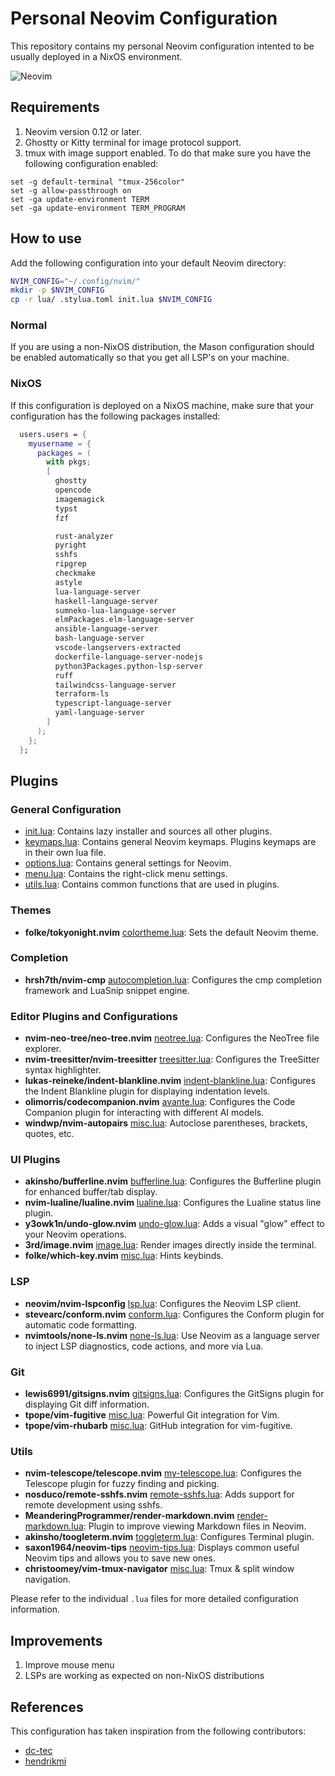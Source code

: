 # Personal Neovim Configuration

This repository contains my personal Neovim configuration intented to be usually deployed in a NixOS environment.

![Neovim](https://drive.usercontent.google.com/download?id=1hpo7051qy3cDHnQPI-4V28TpBi8qiyVg)

## Requirements

1. Neovim version 0.12 or later.
2. Ghostty or Kitty terminal for image protocol support.
3. tmux with image support enabled. To do that make sure you have the following configuration enabled:
```tmux
set -g default-terminal "tmux-256color"
set -g allow-passthrough on
set -ga update-environment TERM
set -ga update-environment TERM_PROGRAM
```

## How to use

Add the following configuration into your default Neovim directory:

```bash
NVIM_CONFIG="~/.config/nvim/"
mkdir -p $NVIM_CONFIG
cp -r lua/ .stylua.toml init.lua $NVIM_CONFIG 
```

### Normal

If you are using a non-NixOS distribution, the Mason configuration should be enabled automatically so that you get all LSP's on your machine.

### NixOS

If this configuration is deployed on a NixOS machine, make sure that your configuration has the following packages installed:

```nix
  users.users = {
    myusername = {
      packages = (
        with pkgs;
        [
          ghostty
          opencode
          imagemagick
          typst
          fzf

          rust-analyzer
          pyright
          sshfs
          ripgrep
          checkmake
          astyle
          lua-language-server
          haskell-language-server
          sumneko-lua-language-server
          elmPackages.elm-language-server
          ansible-language-server
          bash-language-server
          vscode-langservers-extracted
          dockerfile-language-server-nodejs
          python3Packages.python-lsp-server
          ruff
          tailwindcss-language-server
          terraform-ls
          typescript-language-server
          yaml-language-server
        ]
      );
    };
  };
```

## Plugins

### General Configuration

- [init.lua](./init.lua): Contains lazy installer and sources all other plugins.
- [keymaps.lua](./lua/core/keymaps.lua): Contains general Neovim keymaps. Plugins keymaps are in their own lua file.
- [options.lua](./lua/core/options.lua): Contains general settings for Neovim.
- [menu.lua](./lua/core/menu.lua): Contains the right-click menu settings.
- [utils.lua](./lua/core/utils.lua): Contains common functions that are used in plugins.

### Themes

- **folke/tokyonight.nvim** [colortheme.lua](./lua/plugins/colortheme.lua): Sets the default Neovim theme.

### Completion

- **hrsh7th/nvim-cmp** [autocompletion.lua](./lua/plugins/autocompletion.lua): Configures the cmp completion framework and LuaSnip snippet engine.

### Editor Plugins and Configurations

- **nvim-neo-tree/neo-tree.nvim** [neotree.lua](./lua/plugins/neotree.lua): Configures the NeoTree file explorer.
- **nvim-treesitter/nvim-treesitter** [treesitter.lua](./lua/plugins/treesitter.lua): Configures the TreeSitter syntax highlighter.
- **lukas-reineke/indent-blankline.nvim** [indent-blankline.lua](./lua/plugins/indent-blankline.lua): Configures the Indent Blankline plugin for displaying indentation levels.
- **olimorris/codecompanion.nvim** [avante.lua](./lua/plugins/olimorris/codecompanion.lua): Configures the Code Companion plugin for interacting with different AI models.
- **windwp/nvim-autopairs** [misc.lua](./lua/plugins/misc.lua): Autoclose parentheses, brackets, quotes, etc. 

### UI Plugins

- **akinsho/bufferline.nvim** [bufferline.lua](./lua/plugins/bufferline.lua): Configures the Bufferline plugin for enhanced buffer/tab display.
- **nvim-lualine/lualine.nvim** [lualine.lua](./lua/plugins/lualine.lua): Configures the Lualine status line plugin.
- **y3owk1n/undo-glow.nvim** [undo-glow.lua](./lua/plugins/undo-glow.lua): Adds a visual "glow" effect to your Neovim operations.
- **3rd/image.nvim** [image.lua](./lua/plugins/image.lua): Render images directly inside the terminal.
- **folke/which-key.nvim** [misc.lua](./lua/plugins/misc.lua): Hints keybinds.

### LSP

- **neovim/nvim-lspconfig** [lsp.lua](./lua/plugins/lsp.lua): Configures the Neovim LSP client.
- **stevearc/conform.nvim** [conform.lua](./lua/plugins/conform.lua): Configures the Conform plugin for automatic code formatting.
- **nvimtools/none-ls.nvim** [none-ls.lua](./lua/plugins/none-ls.lua): Use Neovim as a language server to inject LSP diagnostics, code actions, and more via Lua. 

### Git

- **lewis6991/gitsigns.nvim** [gitsigns.lua](./lua/plugins/gitsigns.lua): Configures the GitSigns plugin for displaying Git diff information.
- **tpope/vim-fugitive** [misc.lua](./lua/plugins/misc.lua): Powerful Git integration for Vim.
- **tpope/vim-rhubarb** [misc.lua](./lua/plugins/misc.lua): GitHub integration for vim-fugitive.

### Utils

- **nvim-telescope/telescope.nvim** [my-telescope.lua](./lua/plugins/my-telescope.lua): Configures the Telescope plugin for fuzzy finding and picking.
- **nosduco/remote-sshfs.nvim** [remote-sshfs.lua](./lua/plugins/remote-sshfs.lua): Adds support for remote development using sshfs.
- **MeanderingProgrammer/render-markdown.nvim** [render-markdown.lua](./lua/plugins/render-markdown.lua): Plugin to improve viewing Markdown files in Neovim.
- **akinsho/toogleterm.nvim** [toggleterm.lua](./lua/plugins/toggleterm.lua): Configures Terminal plugin.
- **saxon1964/neovim-tips** [neovim-tips.lua](./lua/plugins/neovim-tips.lua): Displays common useful Neovim tips and allows you to save new ones.
- **christoomey/vim-tmux-navigator** [misc.lua](./lua/plugins/misc.lua): Tmux & split window navigation.

Please refer to the individual `.lua` files for more detailed configuration information.

## Improvements

1. Improve mouse menu
2. LSPs are working as expected on non-NixOS distributions

## References

This configuration has taken inspiration from the following contributors:

- [dc-tec](https://github.com/dc-tec/nixvim)
- [hendrikmi](https://github.com/hendrikmi/neovim-kickstart-config)

